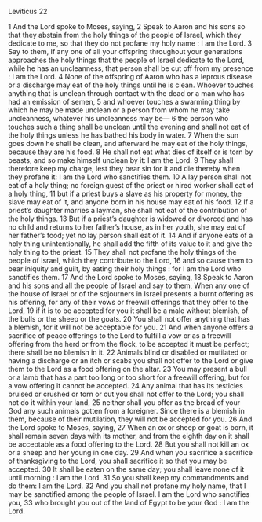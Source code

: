 Leviticus 22

1	And the Lord spoke to Moses, saying,
2	Speak to Aaron and his sons so that they abstain from the holy things of the people of Israel, which they dedicate to me, so that they do not profane my holy name : I am the Lord.
3	Say to them, If any one of all your offspring throughout your generations approaches the holy things that the people of Israel dedicate to the Lord, while he has an uncleanness, that person shall be cut off from my presence : I am the Lord.
4	None of the offspring of Aaron who has a leprous disease or a discharge may eat of the holy things until he is clean. Whoever touches anything that is unclean through contact with the dead or a man who has had an emission of semen,
5	and whoever touches a swarming thing by which he may be made unclean or a person from whom he may take uncleanness, whatever his uncleanness may be—
6	the person who touches such a thing shall be unclean until the evening and shall not eat of the holy things unless he has bathed his body in water.
7	When the sun goes down he shall be clean, and afterward he may eat of the holy things, because they are his food.
8	He shall not eat what dies of itself or is torn by beasts, and so make himself unclean by it: I am the Lord.
9	They shall therefore keep my charge, lest they bear sin for it and die thereby when they profane it: I am the Lord who sanctifies them.
10	A lay person shall not eat of a holy thing; no foreign guest of the priest or hired worker shall eat of a holy thing,
11	but if a priest buys a slave as his property for money, the slave may eat of it, and anyone born in his house may eat of his food.
12	If a priest’s daughter marries a layman, she shall not eat of the contribution of the holy things.
13	But if a priest’s daughter is widowed or divorced and has no child and returns to her father’s house, as in her youth, she may eat of her father’s food; yet no lay person shall eat of it.
14	And if anyone eats of a holy thing unintentionally, he shall add the fifth of its value to it and give the holy thing to the priest.
15	They shall not profane the holy things of the people of Israel, which they contribute to the Lord,
16	and so cause them to bear iniquity and guilt, by eating their holy things : for I am the Lord who sanctifies them.
17	And the Lord spoke to Moses, saying,
18	Speak to Aaron and his sons and all the people of Israel and say to them, When any one of the house of Israel or of the sojourners in Israel presents a burnt offering as his offering, for any of their vows or freewill offerings that they offer to the Lord,
19	if it is to be accepted for you it shall be a male without blemish, of the bulls or the sheep or the goats.
20	You shall not offer anything that has a blemish, for it will not be acceptable for you.
21	And when anyone offers a sacrifice of peace offerings to the Lord to fulfill a vow or as a freewill offering from the herd or from the flock, to be accepted it must be perfect; there shall be no blemish in it.
22	Animals blind or disabled or mutilated or having a discharge or an itch or scabs you shall not offer to the Lord or give them to the Lord as a food offering on the altar.
23	You may present a bull or a lamb that has a part too long or too short for a freewill offering, but for a vow offering it cannot be accepted.
24	Any animal that has its testicles bruised or crushed or torn or cut you shall not offer to the Lord; you shall not do it within your land,
25	neither shall you offer as the bread of your God any such animals gotten from a foreigner. Since there is a blemish in them, because of their mutilation, they will not be accepted for you.
26	And the Lord spoke to Moses, saying,
27	When an ox or sheep or goat is born, it shall remain seven days with its mother, and from the eighth day on it shall be acceptable as a food offering to the Lord.
28	But you shall not kill an ox or a sheep and her young in one day.
29	And when you sacrifice a sacrifice of thanksgiving to the Lord, you shall sacrifice it so that you may be accepted.
30	It shall be eaten on the same day; you shall leave none of it until morning : I am the Lord.
31	So you shall keep my commandments and do them: I am the Lord.
32	And you shall not profane my holy name, that I may be sanctified among the people of Israel. I am the Lord who sanctifies you,
33	who brought you out of the land of Egypt to be your God : I am the Lord.

